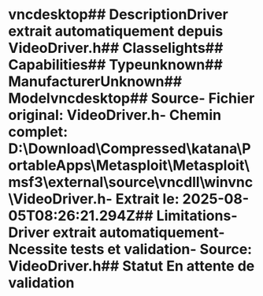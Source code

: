 # vncdesktop##  DescriptionDriver extrait automatiquement depuis VideoDriver.h##  Classelights##  Capabilities##  Typeunknown##  ManufacturerUnknown##  Modelvncdesktop##  Source- **Fichier original**: VideoDriver.h- **Chemin complet**: D:\Download\Compressed\katana\PortableApps\Metasploit\Metasploit\msf3\external\source\vncdll\winvnc\VideoDriver.h- **Extrait le**: 2025-08-05T08:26:21.294Z##  Limitations- Driver extrait automatiquement- Ncessite tests et validation- Source: VideoDriver.h##  Statut En attente de validation